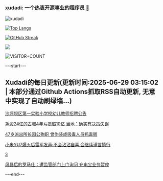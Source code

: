 ### xudadi: 一个热衷开源事业的程序员 👋

![xudadi](https://github-readme-stats-git-masterorgs-github-readme-stats-team.vercel.app/api?username=xudadi)

[![Top Langs](https://github-readme-stats.vercel.app/api/top-langs/?username=xudadi)](https://github.com/anuraghazra/github-readme-stats)

[![GitHub Streak](https://streak-stats.demolab.com?user=xudadi&locale=zh_Hans)](https://git.io/streak-stats)

![](https://raw.githubusercontent.com/xudadi/xudadi/main/assets/github-contribution-grid-snake.svg)

![VISITOR+COUNT](https://komarev.com/ghpvc/?username=xudadi&label=VISITOR+COUNT)


---start---

## Xudadi的每日更新(更新时间:2025-06-29 03:15:02 | 本部分通过Github Actions抓取RSS自动更新, 无意中实现了自动刷绿墙...)

[沙坪坝区第一实验小学校幼儿教师招聘公告](https://www.gongkaoleida.com/article/2479148)

[耗资24亿的古城4年亏损超10亿 当地：确实有决策失误](https://m.163.com/news/article/K34D6QUG055040N3.html)

[47岁派出所长因公殉职 曾伪装成吸毒人员抓毒贩](https://m.163.com/news/article/K35SDNN1051492T3.html)

[小米YU7爆火后雷军发声:不会沾沾自喜 会继续谨言慎行](https://m.163.com/news/article/K35LHSGG0512B07B.html)

[3](https://m.163.com/touch/news/sub/domestic)

[风暴后的罗马仕：遭监管部门上门询问 充电宝业务暂停](https://m.163.com/news/article/K34RKBNV05198R91.html)

---end---
